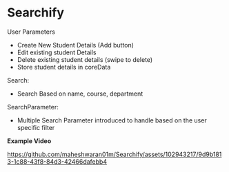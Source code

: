 # Searchify

User Parameters
- Create New Student Details (Add button)
- Edit existing student Details  
- Delete existing student details (swipe to delete)
- Store student details in coreData

Search:
- Search Based on name, course, department

SearchParameter:
- Multiple Search Parameter introduced to handle based on the user specific filter


**Example Video**

https://github.com/maheshwaran01m/Searchify/assets/102943217/9d9b1813-1c88-43f8-84d3-42466dafebb4

